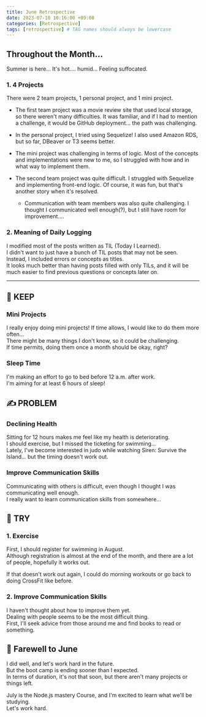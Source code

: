 ```yaml
---
title: June Retrospective
date: 2023-07-10 10:16:00 +09:00
categories: [Retrospective]
tags: [retrospective] # TAG names should always be lowercase
---
```


## Throughout the Month...

Summer is here...
It's hot.... humid...
Feeling suffocated.

### 1. 4 Projects

There were 2 team projects, 1 personal project, and 1 mini project.

- The first team project was a movie review site that used local storage, so there weren't many difficulties. It was familiar, and if I had to mention a challenge, it would be GitHub deployment... the path was challenging.

- In the personal project, I tried using Sequelize! I also used Amazon RDS, but so far, DBeaver or T3 seems better.

- The mini project was challenging in terms of logic. Most of the concepts and implementations were new to me, so I struggled with how and in what way to implement them.

- The second team project was quite difficult. I struggled with Sequelize and implementing front-end logic. Of course, it was fun, but that's another story when it's resolved.

  - Communication with team members was also quite challenging. I thought I communicated well enough(?), but I still have room for improvement....

### 2. Meaning of Daily Logging

I modified most of the posts written as TIL (Today I Learned).  
I didn't want to just have a bunch of TIL posts that may not be seen.  
Instead, I included errors or concepts as titles.  
It looks much better than having posts filled with only TILs, and it will be much easier to find previous questions or concepts later on.

---

## 🌟 KEEP

### Mini Projects

I really enjoy doing mini projects! If time allows, I would like to do them more often...  
There might be many things I don't know, so it could be challenging.  
If time permits, doing them once a month should be okay, right?

### Sleep Time

I'm making an effort to go to bed before 12 a.m. after work.  
I'm aiming for at least 6 hours of sleep!

## ✍️ PROBLEM

### Declining Health

Sitting for 12 hours makes me feel like my health is deteriorating.  
I should exercise, but I missed the ticketing for swimming...  
Lately, I've become interested in judo while watching Siren: Survive the Island... but the timing doesn't work out.

### Improve Communication Skills

Communicating with others is difficult, even though I thought I was communicating well enough.  
I really want to learn communication skills from somewhere...

## 🚀 TRY

### 1. Exercise

First, I should register for swimming in August.  
Although registration is almost at the end of the month, and there are a lot of people, hopefully it works out.

If that doesn't work out again, I could do morning workouts or go back to doing CrossFit like before.

### 2. Improve Communication Skills

I haven't thought about how to improve them yet.  
Dealing with people seems to be the most difficult thing.  
First, I'll seek advice from those around me and find books to read or something.

## 🌿 Farewell to June

I did well, and let's work hard in the future.  
But the boot camp is ending sooner than I expected.  
In terms of duration, it's not that soon, but there aren't many projects or things left.

July is the Node.js mastery Course, and I'm excited to learn what we'll be studying.  
Let's work hard.
